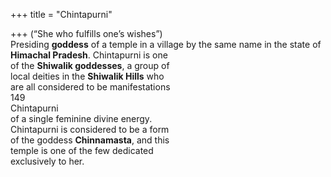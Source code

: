 +++
title = "Chintapurni"

+++
(“She who fulfills one’s wishes”)  
Presiding **goddess** of a temple in a village by the same name in the state of  
**Himachal Pradesh**. Chintapurni is one  
of the **Shiwalik goddesses**, a group of  
local deities in the **Shiwalik Hills** who  
are all considered to be manifestations  
149  
Chintapurni  
of a single feminine divine energy.  
Chintapurni is considered to be a form  
of the goddess **Chinnamasta**, and this  
temple is one of the few dedicated  
exclusively to her.